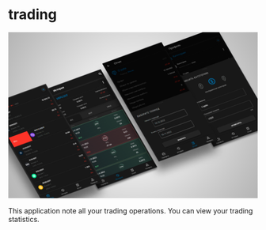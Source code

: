 # trading
![Image alt](https://github.com/Devirgit/trading/blob/master/info.png)

This application note all your trading operations. You can view your trading statistics. 
